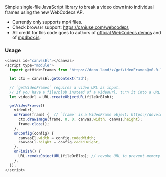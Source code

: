 Simple single-file JavaScript library to break a video down into individual frames using the new WebCodecs API.

 * Currently only supports mp4 files.
 * Check browser support: https://caniuse.com/webcodecs
 * All credit for this code goes to authors of [official WebCodecs demos](https://w3c.github.io/webcodecs/samples/video-decode-display/) and of [mp4box.js](https://github.com/gpac/mp4box.js/).

### Usage
```js
<canvas id="canvasEl"></canvas>
<script type="module">
  import getVideoFrames from "https://deno.land/x/getVideoFrames@v0.0.1"

  let ctx = canvasEl.getContext("2d");

  // `getVideoFrames` requires a video URL as input.
  // If you have a file/blob instead of a videoUrl, turn it into a URL like this:
  let videoUrl = URL.createObjectURL(fileOrBlob);

  getVideoFrames({
    videoUrl,
    onFrame(frame) {  // `frame` is a VideoFrame object: https://developer.mozilla.org/en-US/docs/Web/API/VideoFrame
      ctx.drawImage(frame, 0, 0, canvas.width, canvas.height);
      frame.close();
    },
    onConfig(config) {
      canvasEl.width = config.codedWidth;
      canvasEl.height = config.codedHeight;
    },
    onFinish() {
      URL.revokeObjectURL(fileOrBlob); // revoke URL to prevent memory leak
    },
  });
</script>
```
